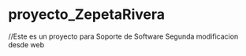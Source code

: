 # proyecto_ZepetaRivera
//Este es un proyecto para Soporte de Software
Segunda modificacion desde web
